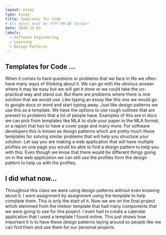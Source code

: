 ```yaml
---
layout: essay
type: essay
title: Templates for Code
# All dates must be YYYY-MM-DD format!
date: 2020-12-03
labels:
  - Software Engineering
  - Learning
  - Design Patterns
---
```

## Templates for Code ...
When it comes to hard questions or problems that we face in life we often have many ways of thinking about it. We can go with the obvious answer where it may be easy but we will get it done or we could take the un-practical way and stand out. But there are problems where there is one solution that we would use. Like typing an essay like this one we would go to google docs or word and start typing away. Just like design patterns we use this as a template. We have the options to use rough outlines that are present to problems that a lot of people have. Examples of this are in docs we can pick from templates like MLA to style your paper in the MLA format, or a report that has to have a cover page and many more. For software developers this is known as design patterns which are pretty much these templates for solving similar problems that will help you structure your solution. Let say you are making a web application that will have multiple profiles on one page you would be able to find a design pattern to help you with this. Even though we know that there would be different things going on in the web application we can still use the profiles form the design pattern to help us with the profiles.

## I did what now... 
Throughout this class we were using design patterns without even knowing about it. I went assignment by assignment using the template to help complete them. This is only the start of it. Now we are on the final project which stemmed from the meteor template that had many components that we were going to use for this project. I even had to create a calendar application that I used a template I found online. This just shows how important it is to have these design patterns laying around so people like me can find them and use them for our personal projects.

